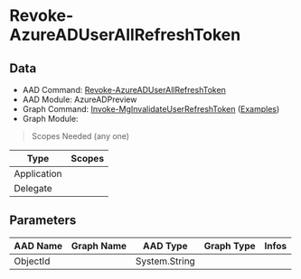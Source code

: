# Revoke-AzureADUserAllRefreshToken

## Data

+ AAD Command: [Revoke-AzureADUserAllRefreshToken](https://docs.microsoft.com/en-us/powershell/module/AzureADPreview/Revoke-AzureADUserAllRefreshToken)
+ AAD Module: AzureADPreview
+ Graph Command: [Invoke-MgInvalidateUserRefreshToken](https://docs.microsoft.com/en-us/powershell/module//Invoke-MgInvalidateUserRefreshToken) ([Examples](https://github.com/orgs/msgraph/discussions?discussions_q=Invoke-MgInvalidateUserRefreshToken))
+ Graph Module: 

> Scopes Needed (any one)

|Type|Scopes|
|---|---|
|Application||
|Delegate||

## Parameters

|AAD Name|Graph Name|AAD Type|Graph Type|Infos|
|---|---|---|---|---|
|ObjectId||System.String|||

